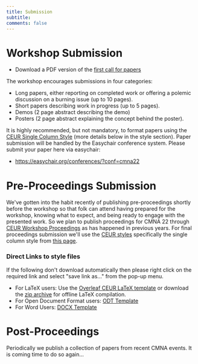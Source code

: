 ```yaml
---
title: Submission 
subtitle: 
comments: false
---
```


# Workshop Submission

* Download a PDF version of the [first call for papers](/cmna22/assets/cfp/cfp1.pdf) 
<!--* Download a PDF version of the [second call for papers](/cmna21/assets/cfp/cfp2.pdf)-->


The workshop encourages submissions in four categories:

* Long papers, either reporting on completed work or offering a polemic discussion on a burning issue (up to 10 pages).
* Short papers describing work in progress (up to 5 pages).
* Demos (2 page abstract describing the demo)
* Posters (2 page abstract explaining the concept behind the poster).

It is highly recommended, but not mandatory, to format papers using the [CEUR Single Column Style](http://ceur-ws.org/Vol-XXX/) (more details below in the style section). Paper submission will be handled by the Easychair conference system. Please submit your paper here via easychair: 

* https://easychair.org/conferences/?conf=cmna22


# Pre-Proceedings Submission

We've gotten into the habit recently of publishing pre-proceedings shortly before the workshop so that folk can attend having prepared for the workshop, knowing what to expect, and being ready to engage with the presented work. So we plan to publish proceedings for CMNA 22 through [CEUR Workshop Proceedings](http://ceur-ws.org/) as has happened in previous years.  For final proceedings submission we'll use the [CEUR styles](https://ceurws.wordpress.com/2020/03/31/ceurws-publishes-ceurart-paper-style/) specifically the single column style from [this page](http://ceur-ws.org/Vol-XXX/).

### Direct Links to style files 

If the following don't download automatically then please right click on the required link and select "save link as..." from the pop-up menu.

* For LaTeX users: Use the [Overleaf CEUR LaTeX template](https://www.overleaf.com/latex/templates/template-for-submissions-to-ceur-workshop-proceedings-ceur-ws-dot-org/hpvjjzhjxzjk) or download the [zip archive](http://ceur-ws.org/Vol-XXX/CEURART.zip) for offline LaTeX compilation.
* For Open Document Format users: [ODT Template](http://ceur-ws.org/Vol-XXX/CEUR-Template-1col.odt)
* For Word Users: [DOCX Template](http://ceur-ws.org/Vol-XXX/CEUR-Template-1col.docx)

# Post-Proceedings

Periodically we publish a collection of papers from recent CMNA events. It is coming time to do so again...
